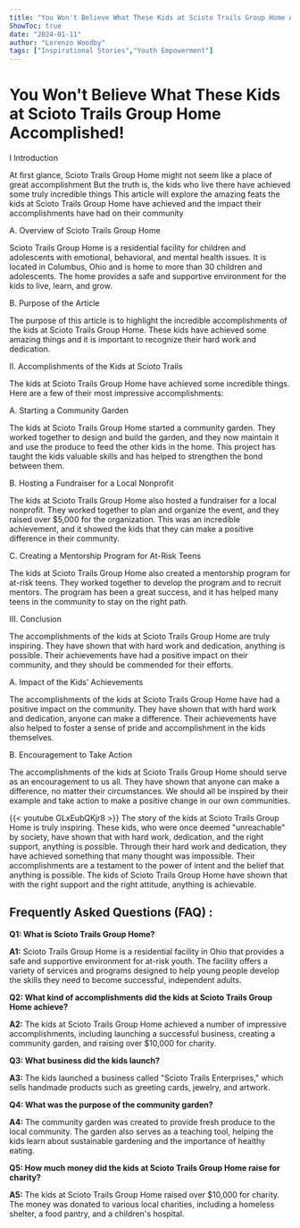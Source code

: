```yaml
---
title: "You Won't Believe What These Kids at Scioto Trails Group Home Accomplished!"
ShowToc: true 
date: "2024-01-11"
author: "Lorenzo Woodby" 
tags: ["Inspirational Stories","Youth Empowerment"]
---
```

# You Won't Believe What These Kids at Scioto Trails Group Home Accomplished!

I Introduction

At first glance, Scioto Trails Group Home might not seem like a place of great accomplishment But the truth is, the kids who live there have achieved some truly incredible things This article will explore the amazing feats the kids at Scioto Trails Group Home have achieved and the impact their accomplishments have had on their community 

A. Overview of Scioto Trails Group Home

Scioto Trails Group Home is a residential facility for children and adolescents with emotional, behavioral, and mental health issues. It is located in Columbus, Ohio and is home to more than 30 children and adolescents. The home provides a safe and supportive environment for the kids to live, learn, and grow. 

B. Purpose of the Article 

The purpose of this article is to highlight the incredible accomplishments of the kids at Scioto Trails Group Home. These kids have achieved some amazing things and it is important to recognize their hard work and dedication. 

II. Accomplishments of the Kids at Scioto Trails

The kids at Scioto Trails Group Home have achieved some incredible things. Here are a few of their most impressive accomplishments: 

A. Starting a Community Garden

The kids at Scioto Trails Group Home started a community garden. They worked together to design and build the garden, and they now maintain it and use the produce to feed the other kids in the home. This project has taught the kids valuable skills and has helped to strengthen the bond between them. 

B. Hosting a Fundraiser for a Local Nonprofit 

The kids at Scioto Trails Group Home also hosted a fundraiser for a local nonprofit. They worked together to plan and organize the event, and they raised over $5,000 for the organization. This was an incredible achievement, and it showed the kids that they can make a positive difference in their community. 

C. Creating a Mentorship Program for At-Risk Teens

The kids at Scioto Trails Group Home also created a mentorship program for at-risk teens. They worked together to develop the program and to recruit mentors. The program has been a great success, and it has helped many teens in the community to stay on the right path. 

III. Conclusion

The accomplishments of the kids at Scioto Trails Group Home are truly inspiring. They have shown that with hard work and dedication, anything is possible. Their achievements have had a positive impact on their community, and they should be commended for their efforts. 

A. Impact of the Kids’ Achievements

The accomplishments of the kids at Scioto Trails Group Home have had a positive impact on the community. They have shown that with hard work and dedication, anyone can make a difference. Their achievements have also helped to foster a sense of pride and accomplishment in the kids themselves. 

B. Encouragement to Take Action

The accomplishments of the kids at Scioto Trails Group Home should serve as an encouragement to us all. They have shown that anyone can make a difference, no matter their circumstances. We should all be inspired by their example and take action to make a positive change in our own communities.

{{< youtube GLxEubQKjr8 >}} 
The story of the kids at Scioto Trails Group Home is truly inspiring. These kids, who were once deemed "unreachable" by society, have shown that with hard work, dedication, and the right support, anything is possible. Through their hard work and dedication, they have achieved something that many thought was impossible. Their accomplishments are a testament to the power of intent and the belief that anything is possible. The kids of Scioto Trails Group Home have shown that with the right support and the right attitude, anything is achievable.

## Frequently Asked Questions (FAQ) :
**Q1: What is Scioto Trails Group Home?**

**A1:** Scioto Trails Group Home is a residential facility in Ohio that provides a safe and supportive environment for at-risk youth. The facility offers a variety of services and programs designed to help young people develop the skills they need to become successful, independent adults.

**Q2: What kind of accomplishments did the kids at Scioto Trails Group Home achieve?**

**A2:** The kids at Scioto Trails Group Home achieved a number of impressive accomplishments, including launching a successful business, creating a community garden, and raising over $10,000 for charity.

**Q3: What business did the kids launch?**

**A3:** The kids launched a business called "Scioto Trails Enterprises," which sells handmade products such as greeting cards, jewelry, and artwork.

**Q4: What was the purpose of the community garden?**

**A4:** The community garden was created to provide fresh produce to the local community. The garden also serves as a teaching tool, helping the kids learn about sustainable gardening and the importance of healthy eating.

**Q5: How much money did the kids at Scioto Trails Group Home raise for charity?**

**A5:** The kids at Scioto Trails Group Home raised over $10,000 for charity. The money was donated to various local charities, including a homeless shelter, a food pantry, and a children's hospital.




